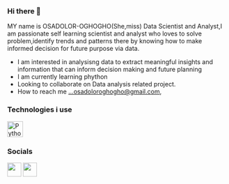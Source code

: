 ### Hi there 👋

MY name is OSADOLOR-OGHOGHO(She,miss) Data Scientist and Analyst,I am passionate self learning scientist and analyst who loves to solve problem,identify trends and patterns there by knowing how to make informed decision for future purpose via data.



* I am interested in analysisng data to extract meaningful insights and information that can inform decision making and future planning
* I am currently learning phython
* Looking to collaborate on Data analysis related project.
* How to reach me ...osadoloroghogho@gmail.com,

### Technologies i use


<p align="left">
  <img src="https://raw.githubusercontent.com/danielcranney/readme-generator/main/public/icons/skills/python-colored.svg" width="36" height="36" alt="Python" />

  ### Socials
<p align="left"> </a> <a href="https://www.linkedin.com/in/oghogho-osadolor-1328431a5/" target="_blank" rel="noreferrer"><img src="https://raw.githubusercontent.com/danielcranney/readme-generator/main/public/icons/socials/linkedin.svg" width="32" height="32" /></a>   <a href="https://www.twitter.com/OsadolorOg27110" target="_blank" rel="noreferrer"><img src="https://raw.githubusercontent.com/danielcranney/readme-generator/main/public/icons/socials/twitter.svg" width="32" height="32" /></a></p>





<!---
OSADOLOR-OGHOGHO/OSADOLOR-OGHOGHO is a ✨ special ✨ repository because its `README.md` (this file) appears on your GitHub profile.
You can click the Preview link to take a look at your changes.
--->
